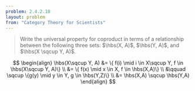 ```yaml
---
problem: 2.4.2.10 
layout: problem
from: "Category Theory for Scientists"
---
```


> Write the universal property for coproduct in terms of a relationship between
> the following three sets: $\hbs(X, A)$, $\hbs(Y, A)$, and
> $\hbs(X \sqcup Y, A)$.

$$
\begin{align}
\hbs(X\sqcup Y, A) &= \{ f(i) \mid i \in X\sqcup Y, f \in \hbs(X\sqcup Y, A)\} \\
&= \{ f(x) \mid x \in X, f \in \hbs(X,A)\} \\
&\qquad \sqcup \{g(y) \mid y \in Y, g \in \hbs(Y,Z)\} \\
&= \hbs(X,A) \sqcup \hbs(Y,A) 
\end{align}
$$
